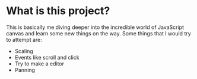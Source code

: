 # What is this project?

This is basically me diving deeper into the incredible world of JavaScript canvas and learn some new things on the way.
Some things that I would try to attempt are:

-   Scaling
-   Events like scroll and click
-   Try to make a editor
-   Panning
